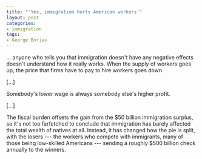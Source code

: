 ```yaml
---
title: "'Yes, immigration hurts American workers'"
layout: post
categories:
- immigration
tags:
- George Borjas
---
```


... anyone who tells you that immigration doesn't have any negative effects doesn't understand how it really works. When the supply of workers goes up, the price that firms have to pay to hire workers goes down.

[...]

Somebody's lower wage is always somebody else's higher profit.

[...]

The fiscal burden offsets the gain from the $50 billion immigration surplus, so it's not too farfetched to conclude that immigration has barely affected the total wealth of natives at all. Instead, it has changed how the pie is split, with the losers --- the workers who compete with immigrants, many of those being low-skilled Americans --- sending a roughly $500 billion check annually to the winners.